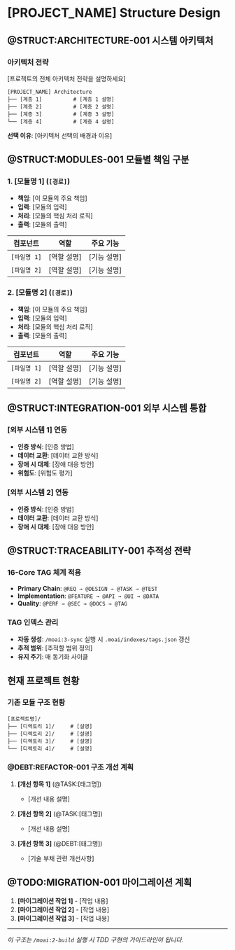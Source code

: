 # [PROJECT_NAME] Structure Design

## @STRUCT:ARCHITECTURE-001 시스템 아키텍처

### 아키텍처 전략

[프로젝트의 전체 아키텍처 전략을 설명하세요]

```
[PROJECT_NAME] Architecture
├── [계층 1]          # [계층 1 설명]
├── [계층 2]          # [계층 2 설명]
├── [계층 3]          # [계층 3 설명]
└── [계층 4]          # [계층 4 설명]
```

**선택 이유**: [아키텍처 선택의 배경과 이유]

## @STRUCT:MODULES-001 모듈별 책임 구분

### 1. [모듈명 1] (`[경로]`)

- **책임**: [이 모듈의 주요 책임]
- **입력**: [모듈의 입력]
- **처리**: [모듈의 핵심 처리 로직]
- **출력**: [모듈의 출력]

| 컴포넌트      | 역할         | 주요 기능    |
| ------------- | ------------ | ------------ |
| `[파일명 1]`  | [역할 설명]  | [기능 설명]  |
| `[파일명 2]`  | [역할 설명]  | [기능 설명]  |

### 2. [모듈명 2] (`[경로]`)

- **책임**: [이 모듈의 주요 책임]
- **입력**: [모듈의 입력]
- **처리**: [모듈의 핵심 처리 로직]
- **출력**: [모듈의 출력]

| 컴포넌트      | 역할         | 주요 기능    |
| ------------- | ------------ | ------------ |
| `[파일명 1]`  | [역할 설명]  | [기능 설명]  |
| `[파일명 2]`  | [역할 설명]  | [기능 설명]  |

## @STRUCT:INTEGRATION-001 외부 시스템 통합

### [외부 시스템 1] 연동

- **인증 방식**: [인증 방법]
- **데이터 교환**: [데이터 교환 방식]
- **장애 시 대체**: [장애 대응 방안]
- **위험도**: [위험도 평가]

### [외부 시스템 2] 연동

- **인증 방식**: [인증 방법]
- **데이터 교환**: [데이터 교환 방식]
- **장애 시 대체**: [장애 대응 방안]

## @STRUCT:TRACEABILITY-001 추적성 전략

### 16-Core TAG 체계 적용

- **Primary Chain**: `@REQ → @DESIGN → @TASK → @TEST`
- **Implementation**: `@FEATURE → @API → @UI → @DATA`
- **Quality**: `@PERF → @SEC → @DOCS → @TAG`

### TAG 인덱스 관리

- **자동 생성**: `/moai:3-sync` 실행 시 `.moai/indexes/tags.json` 갱신
- **추적 범위**: [추적할 범위 정의]
- **유지 주기**: 매 동기화 사이클

## 현재 프로젝트 현황

### 기존 모듈 구조 현황

```
[프로젝트명]/
├── [디렉토리 1]/     # [설명]
├── [디렉토리 2]/     # [설명]
├── [디렉토리 3]/     # [설명]
└── [디렉토리 4]/     # [설명]
```

### @DEBT:REFACTOR-001 구조 개선 계획

1. **[개선 항목 1]** (@TASK:[태그명])
   - [개선 내용 설명]

2. **[개선 항목 2]** (@TASK:[태그명])
   - [개선 내용 설명]

3. **[개선 항목 3]** (@DEBT:[태그명])
   - [기술 부채 관련 개선사항]

## @TODO:MIGRATION-001 마이그레이션 계획

1. **[마이그레이션 작업 1]** - [작업 내용]
2. **[마이그레이션 작업 2]** - [작업 내용]
3. **[마이그레이션 작업 3]** - [작업 내용]

---

_이 구조는 `/moai:2-build` 실행 시 TDD 구현의 가이드라인이 됩니다._